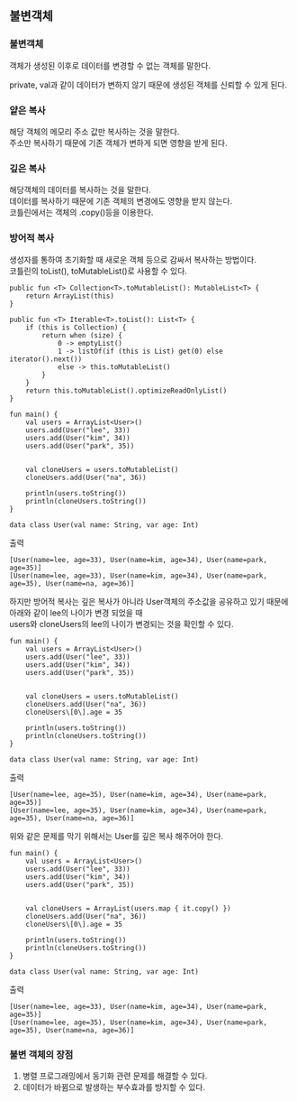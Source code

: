 ## 불변객체

### 불변객체

객체가 생성된 이후로 데이터를 변경할 수 없는 객체를 말한다.

private, val과 같이 데이터가 변하지 않기 때문에 생성된 객체를 신뢰할 수 있게 된다.

### 얕은 복사

해당 객체의 메모리 주소 값만 복사하는 것을 말한다.  
주소만 복사하기 때문에 기존 객체가 변하게 되면 영향을 받게 된다.

### 깊은 복사

해당객체의 데이터를 복사하는 것을 말한다.  
데이터를 복사하기 때문에 기존 객체의 변경에도 영향을 받지 않는다.  
코틀린에서는 객체의 .copy()등을 이용한다.

### 방어적 복사

생성자를 통하여 초기화할 때 새로운 객체 등으로 감싸서 복사하는 방법이다.  
코틀린의 toList(), toMutableList()로 사용할 수 있다.

```
public fun <T> Collection<T>.toMutableList(): MutableList<T> {  
    return ArrayList(this)  
}  
```

```
public fun <T> Iterable<T>.toList(): List<T> {  
    if (this is Collection) {  
        return when (size) {  
            0 -> emptyList()  
            1 -> listOf(if (this is List) get(0) else iterator().next())  
            else -> this.toMutableList()  
        }  
    }  
    return this.toMutableList().optimizeReadOnlyList()  
}  
```

```
fun main() {  
    val users = ArrayList<User>()  
    users.add(User("lee", 33))  
    users.add(User("kim", 34))  
    users.add(User("park", 35))  


    val cloneUsers = users.toMutableList()  
    cloneUsers.add(User("na", 36))  

    println(users.toString())  
    println(cloneUsers.toString())  
}  

data class User(val name: String, var age: Int)  
```

출력

```
[User(name=lee, age=33), User(name=kim, age=34), User(name=park, age=35)]  
[User(name=lee, age=33), User(name=kim, age=34), User(name=park, age=35), User(name=na, age=36)]  
```

하지만 방어적 복사는 깊은 복사가 아니라 User객체의 주소값을 공유하고 있기 때문에 아래와 같이 lee의 나이가 변경 되었을 때  
users와 cloneUsers의 lee의 나이가 변경되는 것을 확인할 수 있다.

```
fun main() {  
    val users = ArrayList<User>()  
    users.add(User("lee", 33))  
    users.add(User("kim", 34))  
    users.add(User("park", 35))  


    val cloneUsers = users.toMutableList()  
    cloneUsers.add(User("na", 36))  
    cloneUsers\[0\].age = 35  

    println(users.toString())  
    println(cloneUsers.toString())  
}  

data class User(val name: String, var age: Int)  
```

출력

```
[User(name=lee, age=35), User(name=kim, age=34), User(name=park, age=35)]  
[User(name=lee, age=35), User(name=kim, age=34), User(name=park, age=35), User(name=na, age=36)]  
```

위와 같은 문제를 막기 위해서는 User를 깊은 복사 해주어야 한다.

```
fun main() {  
    val users = ArrayList<User>()  
    users.add(User("lee", 33))  
    users.add(User("kim", 34))  
    users.add(User("park", 35))  


    val cloneUsers = ArrayList(users.map { it.copy() })  
    cloneUsers.add(User("na", 36))  
    cloneUsers\[0\].age = 35  

    println(users.toString())  
    println(cloneUsers.toString())  
}  

data class User(val name: String, var age: Int)  
```

출력

```
[User(name=lee, age=33), User(name=kim, age=34), User(name=park, age=35)]  
[User(name=lee, age=35), User(name=kim, age=34), User(name=park, age=35), User(name=na, age=36)]  
```

### 불변 객체의 장점

1.  병렬 프로그래밍에서 동기화 관련 문제를 해결할 수 있다.
2.  데이터가 바뀜으로 발생하는 부수효과를 방지할 수 있다.